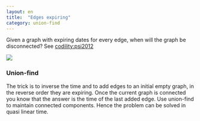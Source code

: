 ```yaml
---
layout: en
title:  "Edges expiring"
category: union-find
---
```


Given a graph with expiring dates for every edge, when will the graph be disconnected? See [codility:psi2012](https://codility.com/programmers/challenges/psi2012/)

![](/~durrc/tryalgo/images/edges-expiring.png)


### Union-find

The trick is to inverse the time and to add edges to an initial empty graph, in the reverse order they are expiring.  Once the current graph is connected you know that the answer is the time of the last added edge.  Use union-find to maintain connected components.  Hence the problem can be solved in quasi linear time.
